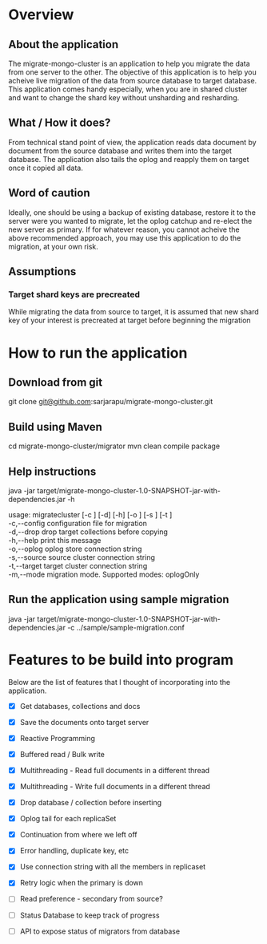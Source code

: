 # Overview 
## About the application
The migrate-mongo-cluster is an application to help you migrate the data from one server to the other. The objective of this application is to help you acheive live migration of the data from source database to target database. This application comes handy especially, when you are in shared cluster and want to change the shard key without unsharding and resharding. 

## What / How it does?
From technical stand point of view, the application reads data document by document from the source database and writes them into the target database. The application also tails the oplog and reapply them on target once it copied all data. 

## Word of caution
Ideally, one should be using a backup of existing database, restore it to the server were you wanted to migrate, let the oplog catchup and re-elect the new server as primary. If for whatever reason, you cannot acheive the above recommended approach, you may use this application to do the migration, at your own risk.

## Assumptions
### Target shard keys are precreated
While migrating the data from source to target, it is assumed that new shard key of your interest is precreated at target before beginning the migration

# How to run the application 
## Download from git
git clone git@github.com:sarjarapu/migrate-mongo-cluster.git

## Build using Maven
cd migrate-mongo-cluster/migrator
mvn clean compile package

## Help instructions
java -jar target/migrate-mongo-cluster-1.0-SNAPSHOT-jar-with-dependencies.jar -h

usage: migratecluster [-c <arg>] [-d] [-h] [-o <arg>] [-s <arg>] [-t <arg>]  
 -c,--config <arg>   configuration file for migration  
 -d,--drop           drop target collections before copying  
 -h,--help           print this message  
 -o,--oplog <arg>    oplog store connection string  
 -s,--source <arg>   source cluster connection string  
 -t,--target <arg>   target cluster connection string  
 -m,--mode <arg>     migration mode. Supported modes: oplogOnly


## Run the application using sample migration
java -jar target/migrate-mongo-cluster-1.0-SNAPSHOT-jar-with-dependencies.jar -c ../sample/sample-migration.conf 


# Features to be build into program
Below are the list of features that I thought of incorporating into the application.

- [x] Get databases, collections and docs
- [x] Save the documents onto target server 
- [x] Reactive Programming
- [x] Buffered read / Bulk write 
- [x] Multithreading - Read full documents in a different thread
- [x] Multithreading - Write full documents in a different thread
- [x] Drop database / collection before inserting
- [x] Oplog tail for each replicaSet 
- [x] Continuation from where we left off
- [x] Error handling, duplicate key, etc
- [x] Use connection string with all the members in replicaset
- [x] Retry logic when the primary is down
- [ ] Read preference - secondary from source?
- [ ] Status Database to keep track of progress
- [ ] API to expose status of migrators from database


